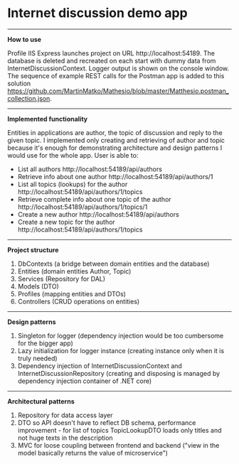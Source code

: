 # Internet discussion demo app


----------


**How to use**

Profile IIS Express launches project on URL http://localhost:54189.
The database is deleted and recreated on each start with dummy data from InternetDiscussionContext.
Logger output is shown on the console window.
The sequence of example REST calls for the Postman app is added to this solution 
https://github.com/MartinMatko/Mathesio/blob/master/Matthesio.postman_collection.json.

----------

**Implemented functionality**

Entities in applications are author, the topic of discussion and reply to the given topic.
I implemented only creating and retrieving of author and topic because it's enough for demonstrating architecture and design patterns I would use for the whole app.
User is able to:

 - List all authors http://localhost:54189/api/authors
 - Retrieve info about one author http://localhost:54189/api/authors/1
 - List all topics (lookups) for the author http://localhost:54189/api/authors/1/topics
 - Retrieve complete info about one topic of the author http://localhost:54189/api/authors/1/topics/1
 - Create a new author http://localhost:54189/api/authors
 - Create a new topic for the author http://localhost:54189/api/authors/1/topics

----------
**Project structure**


 1. DbContexts (a bridge between domain entities and the database)
 2. Entities (domain entities Author, Topic)
 3. Services (Repository for DAL)
 3. Models (DTO)
 4. Profiles (mapping entities and DTOs)
 5. Controllers (CRUD operations on entities)

----------
**Design patterns**


 1. Singleton for logger (dependency injection would be too cumbersome for the bigger app)
 2. Lazy initialization for logger instance (creating instance only when it is truly needed)
 3. Dependency injection of InternetDiscussionContext and InternetDiscussionRepository (creating and disposing is managed by dependency injection container of .NET core)

----------
**Architectural patterns**

 1. Repository for data access layer
 2. DTO so API doesn't have to reflect DB schema, performance improvement - for list of topics TopicLookupDTO loads only titles and not huge texts in the description
 3. MVC for loose coupling between frontend and backend ("view in the model basically returns the value of microservice")
